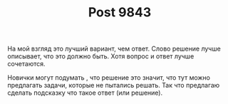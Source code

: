 ﻿---
title: "Post 9843"
se.owner.user_id: 337540
se.owner.display_name: "Victor says Reinstate Monica"
se.owner.link: "https://ru.meta.stackoverflow.com/users/337540/victor-says-reinstate-monica"
se.link: "https://ru.meta.stackoverflow.com/a/9843"
se.post_id: 9843
se.post_type: answer
se.score: 0
---
<p>На мой взгляд это лучший вариант, чем ответ.
Слово решение лучше описывает, что это должно быть. Хотя вопрос и ответ лучше сочетаются.</p>

<p>Hовички могут подумать , что решение это значит, что тут можно предлагать задачи, которые не пытались решать. Так что предлагаю сделать подсказку что такое ответ (или решение).</p>
